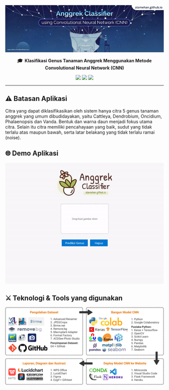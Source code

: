 <img src="assets/cover.jpg">

<p align="center">
    <strong>🎓&nbsp; Klasifikasi Genus Tanaman Anggrek Menggunakan Metode Convolutional Neural Network (CNN)</strong>
</p>

<p align="center">
    <a href="http://anggrek-classifier.herokuapp.com/"><img src="https://img.shields.io/badge/project%20site-open-brightgreen"></a>
    <a href="https://github.com/alamehan/deep-learning-cnn-simplified"><img src="https://img.shields.io/badge/project%20reference-open-brightgreen"></a>
    <a href="https://alamehan.github.io/"><img src="https://img.shields.io/badge/author-alamehan.github.io-blue"></a>
</p>

---

## ⚠️ Batasan Aplikasi

Citra yang dapat diklasifikasikan oleh sistem hanya citra 5 genus tanaman anggrek yang umum dibudidayakan, yaitu Cattleya, Dendrobium, Oncidium, Phalaenopsis dan Vanda. Bentuk dan warna daun menjadi fokus utama citra. Selain itu citra memiliki pencahayaan yang baik, sudut yang tidak terlalu atas maupun bawah, serta latar belakang yang tidak terlalu ramai (noise).

## 🌐 Demo Aplikasi

<img src="assets/demo.gif">

## ⚔️ Teknologi & Tools yang digunakan

<img src="assets/tools.jpg" width=600>
